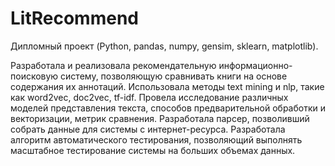 # LitRecommend
Дипломный проект (Python, pandas, numpy, gensim, sklearn, matplotlib).

Разработала и реализовала рекомендательную информационно-поисковую систему, позволяющую сравнивать книги на основе содержания их аннотаций.
Использовала методы text mining и nlp, такие как word2vec, doc2vec, tf-idf.
Провела исследование различных моделей представления текста, способов предварительной обработки и векторизации, метрик сравнения.
Разработала парсер, позволивший собрать данные для системы с интернет-ресурса.
Разработала алгоритм автоматического тестирования, позволяющий выполнять масштабное тестирование системы на больших объемах данных.
